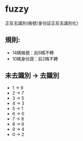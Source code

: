 # fuzzy
正反去識別(帳號/身份証正反去識別化)

## 規則:
* 14碼帳號：前6碼不轉
* 10碼身份證：前2碼不轉

## 未去識別 -> 去識別
* 1 -> 9
* 2 -> 7
* 3 -> 5
* 4 -> 3
* 5 -> 1
* 6 -> 0
* 7 -> 8
* 8 -> 6
* 9 -> 4
* 0 -> 2
